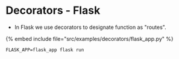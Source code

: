 # Decorators - Flask

* In Flask we use decorators to designate function as "routes".

{% embed include file="src/examples/decorators/flask_app.py" %}

```
FLASK_APP=flask_app flask run
```


